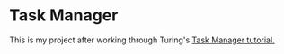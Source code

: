 # Task Manager

This is my project after working through Turing's [Task Manager tutorial.](https://github.com/JumpstartLab/curriculum/blob/master/source/projects/task_manager.markdown)
